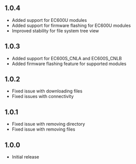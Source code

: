 ## 1.0.4
- Added support for EC600U modules
- Added support for firmware flashing for EC600U modules
- Improved stability for file system tree view
## 1.0.3
- Added support for EC600S_CNLA and EC600S_CNLB
- Added firmware flashing feature for supported modules

## 1.0.2

- Fixed issue with downloading files
- Fixed issues with connectivity
## 1.0.1

- Fixed issue with removing directory
- Fixed issue with removing files
## 1.0.0

- Initial release